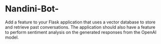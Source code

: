 # Nandini-Bot-
 Add a feature to your Flask application that uses a vector database to store and retrieve past conversations. The application should also have a feature to perform sentiment analysis on the generated responses from the OpenAI model.
